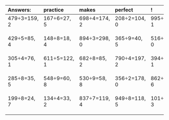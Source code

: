 | Answers: | practice | makes | perfect | ! |
| :--- | :--- | :--- | :--- | :--- |
| 479÷3=159, 2 | 167÷6=27, 5 | 698÷4=174, 2 | 208÷2=104, 0 | 995÷7=142, 1 | 
|   |   |   |   |   | 
|   |   |   |   |   | 
|   |   |   |   |   | 
| 429÷5=85, 4 | 148÷8=18, 4 | 894÷3=298, 0 | 365÷9=40, 5 | 516÷2=258, 0 | 
|   |   |   |   |   | 
|   |   |   |   |   | 
|   |   |   |   |   | 
| 305÷4=76, 1 | 611÷5=122, 1 | 682÷8=85, 2 | 790÷4=197, 2 | 394÷3=131, 1 | 
|   |   |   |   |   | 
|   |   |   |   |   | 
|   |   |   |   |   | 
| 285÷8=35, 5 | 548÷9=60, 8 | 530÷9=58, 8 | 356÷2=178, 0 | 862÷8=107, 6 | 
|   |   |   |   |   | 
|   |   |   |   |   | 
|   |   |   |   |   | 
| 199÷8=24, 7 | 134÷4=33, 2 | 837÷7=119, 4 | 949÷8=118, 5 | 101÷7=14, 3 | 
|   |   |   |   |   | 
|   |   |   |   |   | 
|   |   |   |   |   | 
